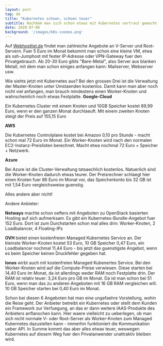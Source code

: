 ```yaml
---
layout: post
tag: de
title: "Kubernetes schoen, schoen teuer"
subtitle: Nachdem man sich schon etwas mit Kubernetes vertraut gemacht hat, fallen einem vielleicht schon sinnvolle Anwendungsbeispiele ein. Zeit sich einen Kubernetes Cluster zu beschaffen, gern als "Managed Kubernetes", wie das Angebot heutzutage heisst. Als Privatanwender muss man aber schon recht tief in die Tasche greifen - im Vergleich zum V-Server oder Root-Server
date: 2020-07-06
background: '/images/k8s-cosmos.png'
---
```


Auf <a href="http://webhostlist.de">Webhostlist.de</a> findet man zahlreiche Angebote an V-Server und Root-Servern. Fuer 5 Euro im Monat bekommt man schon eine kleine VM, etwa als ssh-Jumphost mit fester IP-Adresse oder VPN-Gateway fuer den Privatgebrauch.
Ab 20-30 Euro gibts "Bare-Metal", also Server aus blanken Metall, mit dem man schon einiges anfangen kann: Mailserver, Webserver usw.

Wie siehts jetzt mit Kubernetes aus? Bei den grossen Drei ist die Verwaltung der Master-Knoten unter Umstaenden kostenlos. Damit kann man aber noch nicht viel anfangen, man brauch mindestens einen Worker-Knoten und wahrscheinlich noch etwas Festplatte. 
<strong>Google-Cloud</strong>

Ein Kubernetes Cluster mit einem Knoten und 10GB Speicher kostet 89,99 Euro, wenn er den ganzen Monat durchlaeuft. Mit einem zweiten Knoten steigt der Preis auf 155,15 Euro

<strong>AWS</strong>

Die Kubernetes Controlplane kostet bei Amazon 0,10 pro Stunde - macht schon mal 72 Euro im Monat. Ein Worker-Knoten wird nach den normalen EC2-Instanz-Preislisten berechnet. Macht etwa nochmal 72 Euro + Speicher + Netzwerk.

<strong>Azure</strong>

Bei Azure ist die Cluster-Verwaltung tatsaechlich kostenlos. Natuerlich sind die Worker-Knoten dadurch etwas teurer. Der Preisrechner schlaegt hier einen Knoten fuer 86 Euro im Monat vor, das Speicherkonto bis 32 GB ist mit 1,54 Euro vergleichsweise guenstig.

Alles andere aber nicht!

Andere Anbieter:

<strong>Netways</strong> machte schon oefters mit Angeboten zu OpenStack basierten Hosting auf sich aufmerksam. Es gibt ein Kubernetes-Bundle-Angebot fuer 152 Euro. Dort ist zum Durchstarten schon mal alles drin: Worker-Knoten, 2 Loadbalancer, 4 Floating-IPs

<strong>OVH</strong> bietet einen kostenfreien Managed Kubernetes Service an. Der kleinste Worker-Knoten kostet 53 Euro, 10 GB Speicher 0,47 Euro, ein Loadbalancer nochmal 11,44 Euro - bis jetzt das guenstigste Angebot, wenn es beim Speicher keinen Druckfehler gegeben hat.

<strong>Ionos</strong> wirbt auch mit kostenfreien Managed Kubenertes Service. Bei den Worker-Knoten wird auf die Compute-Preise verwiesen. Diese starten bei 14,40 Euro im Monat, da ist allerdings weder RAM noch Festplatte drin. Der RAM ist relativ teuer: 3,24 Euro pro GB im Monat. Da ist man schon bei 51 Euro, wenn man das zu anderen Angeboten mit 16 GB RAM vergleichen will. 10 GB Speicher starten bei 0,40 Euro im Monat.

Schon bei diesen 6 Angeboten hat man eine ungefaehre Vorstellung, wohin die Reise geht. Der Anbieter betreibt ein Kubernetes oder stellt dem Kunden ein Framework zur Verfuegung, an das er dann weitere IAAS-Produkte des Anbieters anflanschen kann. Hier waere vielleicht zu ueberlegen, ob man sich nicht normale V- oder Root-Server als Worker-Knoten zum Managed Kubernetes dazustellen kann - immerhin funktioniert die Kommunikation ueber API. In Summe kommt das aber alles etwas teuer, weswegen Kubernetes auf diesem Weg fuer den Privatanwender unattraktiv bleiben wird.

